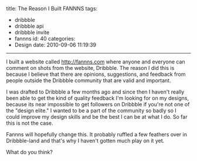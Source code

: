 title: The Reason I Built FANNNS
tags:
  - dribbble
  - dribbble api
  - dribbble invite
  - fannns
id: 40
categories:
  - Design
date: 2010-09-06 11:19:39
---

I built a website called http://fannns.com where anyone and everyone can comment on shots from the website, Dribbble. The reason I did this is because I believe that there are opinions, suggestions, and feedback from people outside the Dribbble community that are valid and important.

I was drafted to Dribbble a few months ago and since then I haven't really been able to get the kind of quality feedback I'm looking for on my designs, because its near impossible to get followers on Dribbble if you're not one of the "design elite." I wanted to be a part of the community so badly so I could improve my design skills and be the best I can be at what I do. So far this is not the case.

Fannns will hopefully change this. It probably ruffled a few feathers over in Dribbble-land and that's why I haven't gotten much play on it yet.

What do you think?